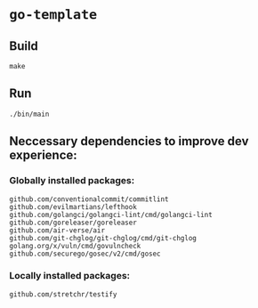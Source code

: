 # `go-template`

## Build

```shell
make
```

## Run

```shell
./bin/main
```

## Neccessary dependencies to improve dev experience:

### Globally installed packages:

```shell
github.com/conventionalcommit/commitlint
github.com/evilmartians/lefthook
github.com/golangci/golangci-lint/cmd/golangci-lint
github.com/goreleaser/goreleaser
github.com/air-verse/air
github.com/git-chglog/git-chglog/cmd/git-chglog
golang.org/x/vuln/cmd/govulncheck
github.com/securego/gosec/v2/cmd/gosec
```

### Locally installed packages:

```shell
github.com/stretchr/testify
```
